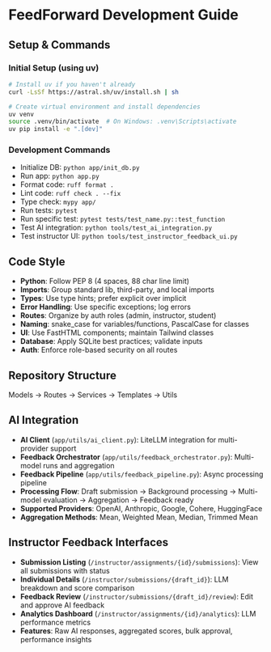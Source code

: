 # FeedForward Development Guide

## Setup & Commands

### Initial Setup (using uv)
```bash
# Install uv if you haven't already
curl -LsSf https://astral.sh/uv/install.sh | sh

# Create virtual environment and install dependencies
uv venv
source .venv/bin/activate  # On Windows: .venv\Scripts\activate
uv pip install -e ".[dev]"
```

### Development Commands
- Initialize DB: `python app/init_db.py`
- Run app: `python app.py`
- Format code: `ruff format .`
- Lint code: `ruff check . --fix`
- Type check: `mypy app/`
- Run tests: `pytest`
- Run specific test: `pytest tests/test_name.py::test_function`
- Test AI integration: `python tools/test_ai_integration.py`
- Test instructor UI: `python tools/test_instructor_feedback_ui.py`

## Code Style
- **Python**: Follow PEP 8 (4 spaces, 88 char line limit)
- **Imports**: Group standard lib, third-party, and local imports
- **Types**: Use type hints; prefer explicit over implicit
- **Error Handling**: Use specific exceptions; log errors
- **Routes**: Organize by auth roles (admin, instructor, student)
- **Naming**: snake_case for variables/functions, PascalCase for classes
- **UI**: Use FastHTML components; maintain Tailwind classes
- **Database**: Apply SQLite best practices; validate inputs
- **Auth**: Enforce role-based security on all routes

## Repository Structure
Models → Routes → Services → Templates → Utils

## AI Integration
- **AI Client** (`app/utils/ai_client.py`): LiteLLM integration for multi-provider support
- **Feedback Orchestrator** (`app/utils/feedback_orchestrator.py`): Multi-model runs and aggregation
- **Feedback Pipeline** (`app/utils/feedback_pipeline.py`): Async processing pipeline
- **Processing Flow**: Draft submission → Background processing → Multi-model evaluation → Aggregation → Feedback ready
- **Supported Providers**: OpenAI, Anthropic, Google, Cohere, HuggingFace
- **Aggregation Methods**: Mean, Weighted Mean, Median, Trimmed Mean

## Instructor Feedback Interfaces
- **Submission Listing** (`/instructor/assignments/{id}/submissions`): View all submissions with status
- **Individual Details** (`/instructor/submissions/{draft_id}`): LLM breakdown and score comparison
- **Feedback Review** (`/instructor/submissions/{draft_id}/review`): Edit and approve AI feedback
- **Analytics Dashboard** (`/instructor/assignments/{id}/analytics`): LLM performance metrics
- **Features**: Raw AI responses, aggregated scores, bulk approval, performance insights